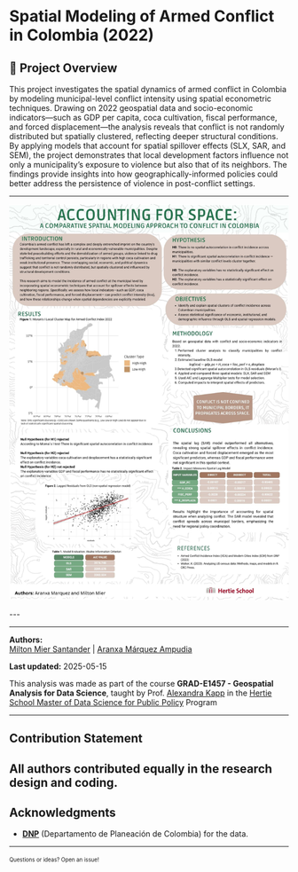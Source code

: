 # Spatial Modeling of Armed Conflict in Colombia (2022)

## 📍 Project Overview

This project investigates the spatial dynamics of armed conflict in Colombia by modeling municipal-level conflict intensity using spatial econometric techniques. Drawing on 2022 geospatial data and socio-economic indicators—such as GDP per capita, coca cultivation, fiscal performance, and forced displacement—the analysis reveals that conflict is not randomly distributed but spatially clustered, reflecting deeper structural conditions. By applying models that account for spatial spillover effects (SLX, SAR, and SEM), the project demonstrates that local development factors influence not only a municipality’s exposure to violence but also that of its neighbors. The findings provide insights into how geographically-informed policies could better address the persistence of violence in post-conflict settings.

---
<p align="center">
  <img src="poster.jpg" alt="Project Poster" width="600">
</p>
---

------------------------------------------------------------------------
**Authors:**\
[Milton Mier Santander](https://github.com/Milton0215) \| [Aranxa Márquez Ampudia](https://github.com/aranxaMarAm) 

**Last updated:** 2025-05-15

This analysis was made as part of the course **GRAD-E1457 - Geospatial Analysis for Data Science**, taught by Prof. [Alexandra Kapp](https://scholar.google.de/citations?user=Uq5J4p8AAAAJ) in the [Hertie School Master of Data Science for Public Policy](https://www.hertie-school.org/en/mds) Program

------------------------------------------------------------------------
## Contribution Statement

All authors contributed equally in the research design and coding.
------------------------------------------------------------------------
## Acknowledgments

-   **[DNP](https://www.dnp.gov.co/Prensa_/Noticias/Paginas/conozca-las-ciudades-departamentos-y-municipios-mas-modernos-del-pais-de-acuerdo-con-indice-del-dnp.aspx)** (Departamento de Planeación de Colombia) for the data.
------------------------------------------------------------------------

<sub><sup>Questions or ideas? Open an issue!</sup></sub>

